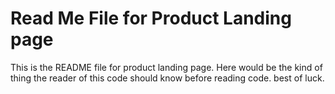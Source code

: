 # Read Me File for Product Landing page

This is the README file for product landing page. 
Here would be the kind of thing the reader of this code should know before reading code.
best of luck.
